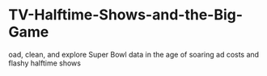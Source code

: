 # TV-Halftime-Shows-and-the-Big-Game
oad, clean, and explore Super Bowl data in the age of soaring ad costs and flashy halftime shows

